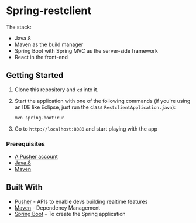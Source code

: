 # Spring-restclient
The stack:
- Java 8
- Maven as the build manager
- Spring Boot with Spring MVC as the server-side framework
- React in the front-end

## Getting Started
1. Clone this repository and `cd` into it.
2. Start the application with one of the following commands (if you're using an IDE like Eclipse, just run the class `RestclientApplication.java`):

    ```
    mvn spring-boot:run
    ```
    
5. Go to `http://localhost:8080` and start playing with the app

### Prerequisites
- [A Pusher account](https://pusher.com/)
- [Java 8](http://www.oracle.com/technetwork/java/javase/downloads/jdk8-downloads-2133151.html)
- [Maven](https://maven.apache.org/download.cgi)

## Built With
* [Pusher](https://pusher.com/) - APIs to enable devs building realtime features
* [Maven](https://maven.apache.org/) - Dependency Management
* [Spring Boot](https://projects.spring.io/spring-boot/) - To create the Spring application
